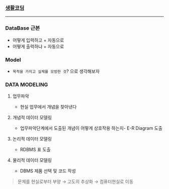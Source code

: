 ### [생활코딩](https://www.youtube.com/watch?v=1d38YZKCM88&list=PLuHgQVnccGMDF6rHsY9qMuJMd295Yk4sa&index=1)

<hr>

### DataBase 근본
- 어떻게 입력하고 + 자동으로
- 어떻게 출력하냐 + 자동으로

### Model
- `목적을 가지고 실체를 모방한 것`? 으로 생각해보자

### DATA MODELING
1. 업무파악
    - 현실 업무에서 개념을 찾아낸다  

2. 개념적 데이터 모델링
    - 업무파악단계에서 도출된 개념이 어떻게 상호작용 하는지- E-R Diagram 도출
    
3. 논리적 데이터 모델링
    - RDBMS 표 도출
   
   
4. 물리적 데이터 모델링
    - DBMS 제품 선택 및 코드 작성

> 문제를 현실로부터 부양 → 고도의 추상화 → 컴퓨터현실로 이동

